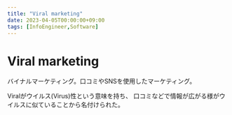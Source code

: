 ```yaml
---
title: "Viral marketing"
date: 2023-04-05T00:00:00+09:00
tags: [InfoEngineer,Software]
---
```

# Viral marketing

バイナルマーケティング。口コミやSNSを使用したマーケティング。

Viralがウイルス(Virus)性という意味を持ち、
口コミなどで情報が広がる様がウイルスに似ていることから名付けられた。